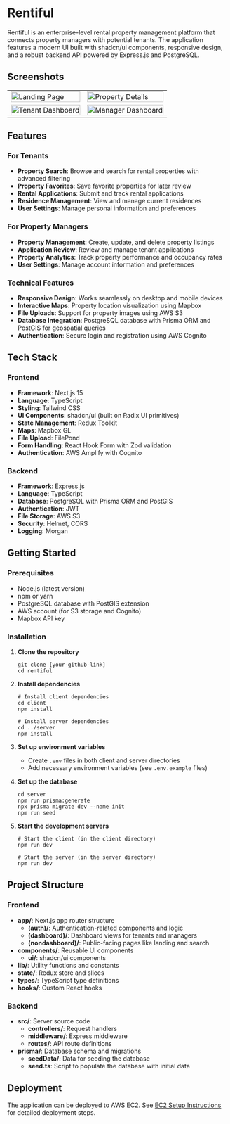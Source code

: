 # Rentiful

Rentiful is an enterprise-level rental property management platform that connects property managers with potential tenants. The application features a modern UI built with shadcn/ui components, responsive design, and a robust backend API powered by Express.js and PostgreSQL.

## Screenshots

<div align="center">
  <table>
    <tr>
      <td><img src="https://github.com/user-attachments/assets/18e8d9c7-5478-432a-9e13-aa682b718603" alt="Landing Page" width="100%"></td>
      <td><img src="https://via.placeholder.com/600x400/4a5568/ffffff?text=Property+Details" alt="Property Details" width="100%"></td>
    </tr>
    <tr>
      <td><img src="https://via.placeholder.com/600x400/4a5568/ffffff?text=Tenant+Dashboard" alt="Tenant Dashboard" width="100%"></td>
      <td><img src="https://via.placeholder.com/600x400/4a5568/ffffff?text=Manager+Dashboard" alt="Manager Dashboard" width="100%"></td>
    </tr>
  </table>
</div>

## Features

### For Tenants
- **Property Search**: Browse and search for rental properties with advanced filtering
- **Property Favorites**: Save favorite properties for later review
- **Rental Applications**: Submit and track rental applications
- **Residence Management**: View and manage current residences
- **User Settings**: Manage personal information and preferences

### For Property Managers
- **Property Management**: Create, update, and delete property listings
- **Application Review**: Review and manage tenant applications
- **Property Analytics**: Track property performance and occupancy rates
- **User Settings**: Manage account information and preferences

### Technical Features
- **Responsive Design**: Works seamlessly on desktop and mobile devices
- **Interactive Maps**: Property location visualization using Mapbox
- **File Uploads**: Support for property images using AWS S3
- **Database Integration**: PostgreSQL database with Prisma ORM and PostGIS for geospatial queries
- **Authentication**: Secure login and registration using AWS Cognito

## Tech Stack

### Frontend
- **Framework**: Next.js 15
- **Language**: TypeScript
- **Styling**: Tailwind CSS
- **UI Components**: shadcn/ui (built on Radix UI primitives)
- **State Management**: Redux Toolkit
- **Maps**: Mapbox GL
- **File Upload**: FilePond
- **Form Handling**: React Hook Form with Zod validation
- **Authentication**: AWS Amplify with Cognito

### Backend
- **Framework**: Express.js
- **Language**: TypeScript
- **Database**: PostgreSQL with Prisma ORM and PostGIS
- **Authentication**: JWT
- **File Storage**: AWS S3
- **Security**: Helmet, CORS
- **Logging**: Morgan

## Getting Started

### Prerequisites
- Node.js (latest version)
- npm or yarn
- PostgreSQL database with PostGIS extension
- AWS account (for S3 storage and Cognito)
- Mapbox API key

### Installation

1. **Clone the repository**
   ```
   git clone [your-github-link]
   cd rentiful
   ```

2. **Install dependencies**
   ```
   # Install client dependencies
   cd client
   npm install

   # Install server dependencies
   cd ../server
   npm install
   ```

3. **Set up environment variables**
   - Create `.env` files in both client and server directories
   - Add necessary environment variables (see `.env.example` files)

4. **Set up the database**
   ```
   cd server
   npm run prisma:generate
   npx prisma migrate dev --name init
   npm run seed
   ```

5. **Start the development servers**
   ```
   # Start the client (in the client directory)
   npm run dev

   # Start the server (in the server directory)
   npm run dev
   ```

## Project Structure

### Frontend
- **app/**: Next.js app router structure
  - **(auth)/**: Authentication-related components and logic
  - **(dashboard)/**: Dashboard views for tenants and managers
  - **(nondashboard)/**: Public-facing pages like landing and search
- **components/**: Reusable UI components
  - **ui/**: shadcn/ui components
- **lib/**: Utility functions and constants
- **state/**: Redux store and slices
- **types/**: TypeScript type definitions
- **hooks/**: Custom React hooks

### Backend
- **src/**: Server source code
  - **controllers/**: Request handlers
  - **middleware/**: Express middleware
  - **routes/**: API route definitions
- **prisma/**: Database schema and migrations
  - **seedData/**: Data for seeding the database
  - **seed.ts**: Script to populate the database with initial data

## Deployment

The application can be deployed to AWS EC2. See [EC2 Setup Instructions](server/aws-ec2-instructions.md) for detailed deployment steps.
